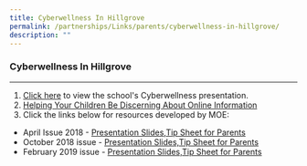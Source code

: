 ```yaml
---
title: Cyberwellness In Hillgrove
permalink: /partnerships/Links/parents/cyberwellness-in-hillgrove/
description: ""
---
```

### **Cyberwellness In Hillgrove**
---------------------------------------------------------------------

1.  [Click here](https://drive.google.com/file/d/0B_M5kbKUVTeFMk5CVDRKTGhRTDQ/view) to view the school's Cyberwellness presentation.
2.  [Helping Your Children Be Discerning About Online Information](https://drive.google.com/file/d/1RxmeOwFTwrSvSz0IZSznkhypla_h3pp2/view?usp=sharing)
3.  Click the links below for resources developed by MOE:

* April Issue 2018 - [Presentation Slides,](/files/PS2018.pdf)[Tip Sheet for Parents](/files/TS2018.pdf)
* October 2018 issue - [Presentation Slides,](/files/PSoct.pdf)[Tip Sheet for Parents](/files/TSoct.pdf)
* February 2019 issue - [Presentation Slides,](/files/PSfeb.pdf)[Tip Sheet for Parents](/files/TSfeb.pdf)